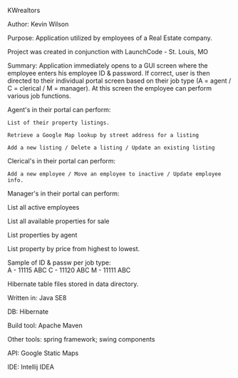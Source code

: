 KWrealtors

Author:  Kevin Wilson

Purpose: 
Application utilized by employees of a Real Estate company.

Project was created in conjunction with LaunchCode - St. Louis, MO

Summary:
Application immediately opens to a GUI screen where the employee enters 
his employee ID & password. If correct, user is then directed to their 
individual portal screen based on their job type 
(A = agent / C = clerical / M = manager). At this screen the employee 
can perform various job functions. 

Agent's in their portal can perform: 

    List of their property listings. 

    Retrieve a Google Map lookup by street address for a listing

    Add a new listing / Delete a listing / Update an existing listing
    
Clerical's in their portal can perform: 

    Add a new employee / Move an employee to inactive / Update employee info.
    
Manager's in their portal can perform: 

  List all active employees 
  
  List all available properties for sale 
  
  List properties by agent
  
  List property by price from highest to lowest. 


Sample of ID & passw per job type:  
A - 11115  ABC
C - 11120  ABC
M - 11111  ABC

Hibernate table files stored in data directory. 

Written in:    Java SE8

DB:           Hibernate

Build tool:   Apache Maven

Other tools:  spring framework;  swing components

API:          Google Static Maps

IDE:          Intellij IDEA
